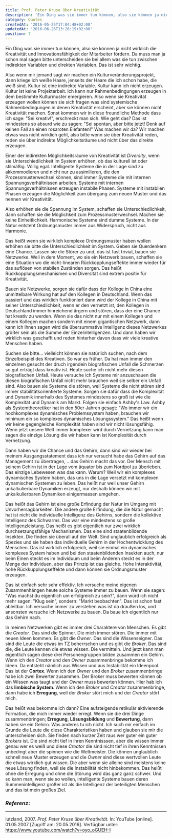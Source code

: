 ```yaml
---
title: Prof. Peter Kruse über Kreativität
description: 'Ein Ding was sie immer tun können, also sie können ja nicht wirklich die...'
category: Quotes
createdAt: '2016-05-25T17:04:48+02:00'
updatedAt: '2016-06-26T13:26:19+02:00'
position: 7
---
```


Ein Ding was sie immer tun können, also sie können ja nicht wirklich die Kreativität und Innovationsfähigkeit der Mitarbeiter fördern. Da muss man ja schon mal sagen bitte unterscheiden sie bei allem was sie tun zwischen indirekten Variablen und direkten Variablen. Das ist sehr wichtig.

Also wenn mir jemand sagt wir machen ein Kulturveränderungsprojekt, dann kriege ich weiße Haare, jenseits der Haare die ich schon habe, die weiß sind. Kultur ist eine indirekte Variable. Kultur kann ich nicht erzeugen. Kultur ist keine Projektarbeit. Ich kann nur Rahmenbedingungen erzeugen in dem bestimmte Kulturmuster emergieren. Also wenn sie Kreativität erzeugen wollen können sie sich fragen was sind systemische Rahmenbedingungen in denen Kreativität erscheint, aber sie können nicht Kreativität machen. Sonst kommen wir in diese freundliche Methode dass ich sage: "Sei kreativ!", erschreckt man sich. Wie geht das? Das ist mindestens so absurd wie zu sagen: "Sei spontan, aber bitte jetzt! Denk auf keinen Fall an einen rosaroten Elefanten!" Was machen wir da? Wir machen etwas was nicht wirklich geht, also bitte wenn sie über Kreativität reden, reden sie über indirekte Möglichkeitsräume und nicht über das direkte erzeugen.

Einer der indirekten Möglichkeitsräume von Kreativität ist _Diversity_, wenn sie Unterschiedlichkeit im System erhöhen, ob das kulturell ist oder stilmäßig. Völlig egal. Intelligente Systeme die in der Lage sind zu akkommodieren und nicht nur zu assimilieren, die den Prozessmusterwechsel können, sind immer Systeme die mit internen Spannungsverhältnissen arbeiten. Systeme mit internen Spannungsverhältnissen erzeugen instabile Phasen. Systeme mit instabilen Phasen erzeugen die Möglichkeit zum übergang zum neuen Muster und das nennen wir Kreativität.

Also erhöhen sie die Spannung im System, schaffen sie Unterschiedlichkeit, dann schaffen sie die Möglichkeit zum Prozessmusterwechsel. Machen sie keine Einheitlichkeit. Harmonische Systeme sind dumme Systeme. In der Natur entsteht Ordnungsmuster immer aus Widerspruch, nicht aus Harmonie.

Das heißt wenn sie wirklich komplexe Ordnungsmuster haben wollen erhöhen sie bitte die Unterschiedlichkeit im System. Geben sie Querdenkern eine Chance. Lassen sie die Störer zu und, das ist fast trivial, bauen sie Netzwerke. Weil in dem Moment, wo sie ein Netzwerk bauen, schaffen sie eine Situation wo die nicht-linearen Rückkopplungseffekte immer wieder für das auflösen von stabilen Zuständen sorgen. Das heißt Rückkopplungsmechanismen und Diversität sind extrem positiv für Kreativität.

Bauen sie Netzwerke, sorgen sie dafür dass der Kollege in China eine unmittelbare Wirkung hat auf den Kollegen in Deutschland. Wenn das passiert und das wirklich funktioniert dann wird der Kollege in China mit seiner Unterschiedlichkeit, wenn er den vernetzt ist, den Kollegen in Deutschland immer hinreichend ärgern und stören, dass der eine Chance hat kreativ zu werden. Wenn sie das nicht nur mit einem Kollegen und einem Kollegen machen sondern mit einem gigantischen Netzwerk, dann kann ich ihnen sagen wird die übersummative Intelligenz dieses Netzwerkes größer sein als die Summe der Einzelintelligenzen. Und dann haben wir wirklich was geschafft und reden hinterher davon dass wir viele kreative Menschen haben.

Suchen sie bitte... vielleicht können sie natürlich suchen, nach dem Einzelbeispiel des Kreativen. So war es früher. Da hat man immer den einzelnen gesucht der druch irgendein biografischen Unfall die Schmerzen so gut erträgt dass kreativ ist. Heute suche ich nicht mehr diesen biografischen Unfall. Heute versuche ich Systeme mir anzuschauen die diesen biografischen Unfall nicht mehr brauchen weil sie selber ein Unfall sind. Also bauen sie Systeme die stören, weil Systeme die nicht stören sind immer stabilitätsorientierte Systeme. Sorgen sie dafür dass die Komplexität und Dynamik innerhalb des Systemes mindestens so groß ist wie die Komplexität und Dynamik am Markt. Folgen sie einfach Ashby's Law. Ashby als Systemtheoretiker hat in den 50er Jahren gesagt: "Wo immer wir ein hochkomplexes dynamisches Problemssystem haben, brauchen wir minimum ein so komplexes dynamisches Lösungssystem." Das heißt wenn wir keine gegengleiche Komplexität haben sind wir nicht lösungsfähig. Wenn jetzt unsere Welt immer komplexer wird durch Vernetzung kann man sagen die einzige Lösung die wir haben kann ist Komplexität durch Vernetzung.

Dann haben wir die Chance und das Gehirn, dann sind wir wieder bei meinem Ausgangsstatement dass ich nur versucht habe das Gehirn auf das Management zu übertragen, ...das Gehirn macht das vor. Der Mensch mit seinem Gehirn ist in der Lage vom äquator bis zum Nordpol zu überleben. Das einzige Lebewesen was das kann. Warum? Weil wir ein komplexes dynamisches System haben, das uns in die Lage versetzt mit komplexen dynamischen Systemen zu leben. Das heißt nur weil unser Gehirn unkalkulierbare Dynamiken erzeugt, nur deshalb können wir mit unkalkulierbaren Dynamiken einigermassen umgehen.

Das heißt das Gehirn ist eine große Erfindung der Natur im Umgang mit Unvorhersagbarkeiten. Die andere große Erfindung, die die Natur gemacht hat ist nicht die individuelle Intelligenz des Gehirns, sondern die kollektive Intelligenz des Schwarms. Das war eine mindestens so große Intelligenzleistung. Das heißt es gibt eigentlich nur zwei wirklich durchsetzungsfähige Mechanismen. Das eine sind staatenbildende Insekten. Die finden sie überall auf der Welt. Sind unglaublich erfolgreich als Spezies und sie haben das individuelle Gehirn in der Hochentwicklung des Menschen. Das ist wirklich erfolgreich, weil sie einmal ein dynamisches komplexes System haben und bei den staatenbildenden Insekten auch, nur beim Einen steckt es im Individuum und beim Anderen steckt es in der Menge der Individuen, aber das Prinzip ist das gleiche. Hohe Interaktivität, hohe Rückkupplungseffekte und dann können sie Ordnungsmuster erzeugen.

Das ist einfach sehr sehr effektiv. Ich versuche meine eigenen Zusammenhängen heute solche Systeme immer zu bauen. Wenn sie sagen: "Was machst du eigentlich um erfolgreich zu sein?", dann würd ich nicht mehr sagen: "Klug sein", sondern: "Markt beobachten". Das ist schon fast ableitbar. Ich versuche immer zu verstehen was ist da draußen los, und ansonsten versuche ich Netzwerke zu bauen. Da baue ich eigentlich nur das Gehirn nach.

In meinen Netzwerken gibt es immer drei Charaktere von Menschen. Es gibt die _Creator_. Das sind die Spinner. Die mich immer stören. Die immer mit neuen Ideen kommen. Es gibt die _Owner_. Das sind die Wissenseigner. Das sind die Leute die etwas im TZ beherrschen und es gibt die _Broker_. Das sind die, die Leute kennen die etwas wissen. Die vermitteln. Und jetzt kann man eigentlich sagen diese drei Personengruppen bilden zusammen ein Gehirn. Wenn ich den _Creator_ und den _Owner_ zusammenbringe bekomme ich Ideen. Da entsteht nämlich aus Wissen und aus Instabilität ein Ideenpool. Das ist der **Cortex**. Wenn ich den _Owner_ und den _Broker_ zusammenbringe habe ich zwei Bewerter zusammen. Der Broker muss bewerten können ob ein Wissen was taugt und der _Owner_ muss bewerten können. Hier hab ich das **limbische System**. Wenn ich den _Broker_ und _Creator_ zusammenbringe, dann habe ich **Erregung**, weil der _Broker_ stört mich und der _Creator_ stört mich.

Das heißt was bekomme ich dann? Eine aufsteigende retikulär aktivierende Formation, die mich immer wieder erregt. Wenn sie die drei Dinge zusammenbringen; **Erregung**, **Lösungsbildung** und **Bewertung**, dann haben sie ein Gehirn. Was anderes tu ich nicht. Ich such mir einfach im Grunde die Leute die diese Charakteristiken haben und glauben sie mir die unterscheiden sich. Sie finden nach kurzer Zeit raus wer guter ein guter _Brokers_ ist. Die sind nicht tief in ihren Kenntnisssen, aber die wissen immer genau wer es weiß und diese _Creator_ die sind nicht tief in ihren Kenntnissen unbedingt aber die spinnen wie die Weltmeister. Die können unglaublich schnell neue Muster erzeugen und die _Owner_ sind diese wertvollen Leute die etwas wirklich gut wissen. Die aber wenn sie alleine sind meistens keine neue Lösung finden, weil sie die Instabilität nicht hinbekommen. Das heißt ohne die Erregung und ohne die Störung wird das ganz ganz schwer. Und so kann man, wenn sie so wollen, intelligente Systeme bauen deren Summenintelligenz größer ist als die Intelligenz der beteiligten Menschen und das ist mein großes Ziel.

### *Referenz*:

---

lutzland, 2007. _Prof. Peter Kruse über Kreativität._ In: YouTube [online]. 01.05.2007 [Zugriff am: 20.05.2016]. Verfügbar unter: https://www.youtube.com/watch?v=oyo_oGUEH-I <i class="zmdi zmdi-open-in-new"></i>

